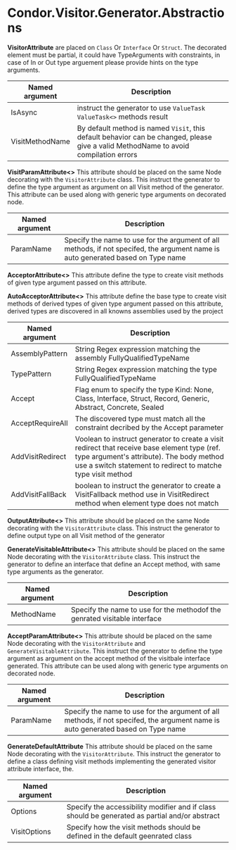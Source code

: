 # Condor.Visitor.Generator.Abstractions

**VisitorAttribute** are placed on `Class` Or `Interface` Or `Struct`. The decorated element must be partial, it could have TypeArguments with constraints, in case of In or Out type arguement please provide hints on the type arguments.

| Named argument | Description |
| -------------- | ----------- |
| IsAsync | instruct the generator to use `ValueTask`  `ValueTask<>` methods result |
| VisitMethodName | By default method is named `Visit`, this default behavior can be changed, please give a valid MethodName to avoid compilation errors |

**VisitParamAttribute<>** This attribute should be placed on the same Node decorating with the `VisitorAttribute` class. This instruct the generator to define the type argument as argument on all Visit method of the generator. This attribute can be used along with generic type arguments on decorated node.

| Named argument | Description |
| -------------- | ----------- |
| ParamName | Specify the name to use for the argument of all methods, if not specifed, the argument name is auto generated based on Type name |

**AcceptorAttribute<>** This attribute define the type to create visit methods of given type argument passed on this attribute.

**AutoAcceptorAttribute<>** This attribute define the base type to create visit methods of derived types of given type argument passed on this attribute, derived types are discovered in all knowns assemblies used by the project

| Named argument | Description |
| -------------- | ----------- |
| AssemblyPattern | String Regex expression matching the assembly FullyQualifiedTypeName |
| TypePattern | String Regex expression matching the type FullyQualifiedTypeName |
| Accept | Flag enum to specify the type Kind: None, Class, Interface, Struct, Record, Generic, Abstract, Concrete, Sealed |
| AcceptRequireAll | The discovered type must match all the constraint decribed by the Accept parameter |
| AddVisitRedirect | Voolean to instruct generator to create a visit redirect that receive base element type (ref. type argument's attribute). The body method use a switch statement to redirect to matche type visit method |
| AddVisitFallBack | boolean to instruct the generator to create a VisitFallback method use in VisitRedirect method when element type does not match |

**OutputAttribute<>** This attribute should be placed on the same Node decorating with the `VisitorAttribute` class. This instruct the generator to define output  type on all Visit method of the generator

**GenerateVisitableAttribute<>** This attribute should be placed on the same Node decorating with the `VisitorAttribute` class. This instruct the generator to define an interface that define an Accept method, with same type arguments as the generator.

| Named argument | Description |
| -------------- | ----------- |
| MethodName | Specify the name to use for the methodof the genrated visitable interface |

**AcceptParamAttribute<>** This attribute should be placed on the same Node decorating with the `VisitorAttribute` and `GenerateVisitableAttribute`. This instruct the generator to define the type argument as argument on the accept method of the visitbale interface generated. This attribute can be used along with generic type arguments on decorated node.

| Named argument | Description |
| -------------- | ----------- |
| ParamName | Specify the name to use for the argument of all methods, if not specifed, the argument name is auto generated based on Type name |

**GenerateDefaultAttribute** This attribute should be placed on the same Node decorating with the `VisitorAttribute`. This instruct the generator to define a class defining visit methods implementing the generated visitor attribute interface, the.

| Named argument | Description |
| -------------- | ----------- |
| Options | Specify the accessibility modifier and if class should be generated as partial and/or abstract |
| VisitOptions | Specify how the visit methods should be defined in the default geenrated class |

